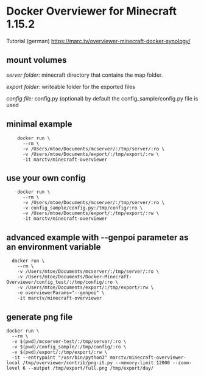 # Docker Overviewer for Minecraft 1.15.2

Tutorial (german) https://marc.tv/overviewer-minecraft-docker-synology/

## mount volumes
*server folder:*
minecraft directory that contains the map folder.

*export folder:* 
writeable folder for the exported files

*config file:*
config.py (optional) by default the config_sample/config.py file is used

## minimal example
```
    docker run \
      --rm \
      -v /Users/mtoe/Documents/mcserver/:/tmp/server/:ro \
      -v /Users/mtoe/Documents/export/:/tmp/export/:rw \
      -it marctv/minecraft-overviewer
```

## use your own config
```
    docker run \
      --rm \
      -v /Users/mtoe/Documents/mcserver/:/tmp/server/:ro \
      -v config_sample/config.py:/tmp/config/:ro \
      -v /Users/mtoe/Documents/export/:/tmp/export/:rw \
      -it marctv/minecraft-overviewer
```

## advanced example with --genpoi parameter as an environment variable
```
  docker run \
    --rm \
    -v /Users/mtoe/Documents/mcserver/:/tmp/server/:ro \
    -v /Users/mtoe/Documents/Docker-Minecraft-Overviewer/config_test/:/tmp/config/:ro \
    -v /Users/mtoe/Documents/export/:/tmp/export/:rw \
    -e overviewerParams="--genpoi" \
    -it marctv/minecraft-overviewer
```

## generate png file
```
docker run \
  --rm \
  -v $(pwd)/mcserver-test/:/tmp/server/:ro \
  -v $(pwd)/config_sample/:/tmp/config/:ro \
  -v $(pwd)/export/:/tmp/export/:rw \
  -it --entrypoint "/usr/bin/python3" marctv/minecraft-overviewer-local /tmp/overviewer/contrib/png-it.py --memory-limit 12000 --zoom-level 6 --output /tmp/export/full.png /tmp/export/day/
```
